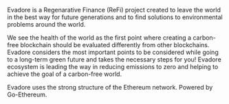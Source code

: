 Evadore is a Regenarative Finance (ReFi) project created to leave the world in the best way for future generations and to find solutions to environmental problems around the world.

We see the health of the world as the first point where creating a carbon-free blockchain should be evaluated differently from other blockchains. Evadore considers the most important points to be considered while going to a long-term green future and takes the necessary steps for you! Evadore ecosystem is leading the way in reducing emissions to zero and helping to achieve the goal of a carbon-free world.

Evadore uses the strong structure of the Ethereum network. Powered by Go-Ethereum.
